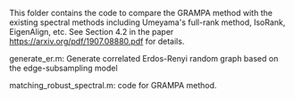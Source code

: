 This folder contains the code to compare the GRAMPA method with the existing spectral methods including Umeyama's full-rank method, IsoRank, EigenAlign, etc. 
See Section 4.2 in the paper https://arxiv.org/pdf/1907.08880.pdf for details. 


generate_er.m: Generate correlated Erdos-Renyi random graph based on the edge-subsampling model

matching_robust_spectral.m: code for GRAMPA method. 

